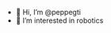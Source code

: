 - 👋 Hi, I’m @peppegti
- 👀 I’m interested in robotics

<!---
peppegti/peppegti is a ✨ special ✨ repository because its `README.md` (this file) appears on your GitHub profile.
You can click the Preview link to take a look at your changes.
--->
